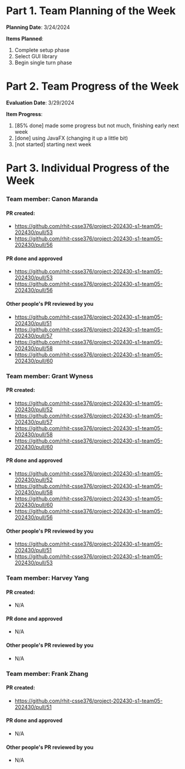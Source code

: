 # Part 1. Team Planning of the Week
**Planning Date**: 3/24/2024

**Items Planned**:
1. Complete setup phase
2. Select GUI library
3. Begin single turn phase

# Part 2. Team Progress of the Week
**Evaluation Date**: 3/29/2024

**Item Progress**:
1. [85% done] made some progress but not much, finishing early next week
2. [done] using JavaFX (changing it up a little bit)
3. [not started] starting next week

# Part 3. Individual Progress of the Week
### Team member: Canon Maranda
#### PR created:
- https://github.com/rhit-csse376/project-202430-s1-team05-202430/pull/53
- https://github.com/rhit-csse376/project-202430-s1-team05-202430/pull/56

#### PR done and approved
- https://github.com/rhit-csse376/project-202430-s1-team05-202430/pull/53
- https://github.com/rhit-csse376/project-202430-s1-team05-202430/pull/56

#### Other people's PR reviewed by you
- https://github.com/rhit-csse376/project-202430-s1-team05-202430/pull/51
- https://github.com/rhit-csse376/project-202430-s1-team05-202430/pull/57
- https://github.com/rhit-csse376/project-202430-s1-team05-202430/pull/58
- https://github.com/rhit-csse376/project-202430-s1-team05-202430/pull/60

### Team member: Grant Wyness
#### PR created:
- https://github.com/rhit-csse376/project-202430-s1-team05-202430/pull/52
- https://github.com/rhit-csse376/project-202430-s1-team05-202430/pull/57
- https://github.com/rhit-csse376/project-202430-s1-team05-202430/pull/58
- https://github.com/rhit-csse376/project-202430-s1-team05-202430/pull/60

#### PR done and approved
- https://github.com/rhit-csse376/project-202430-s1-team05-202430/pull/52
- https://github.com/rhit-csse376/project-202430-s1-team05-202430/pull/58
- https://github.com/rhit-csse376/project-202430-s1-team05-202430/pull/60
- https://github.com/rhit-csse376/project-202430-s1-team05-202430/pull/56

#### Other people's PR reviewed by you
- https://github.com/rhit-csse376/project-202430-s1-team05-202430/pull/51
- https://github.com/rhit-csse376/project-202430-s1-team05-202430/pull/53

### Team member: Harvey Yang
#### PR created:
- N/A

#### PR done and approved
- N/A

#### Other people's PR reviewed by you
- N/A


### Team member: Frank Zhang
#### PR created:
- https://github.com/rhit-csse376/project-202430-s1-team05-202430/pull/51

#### PR done and approved
- N/A

#### Other people's PR reviewed by you
- N/A
